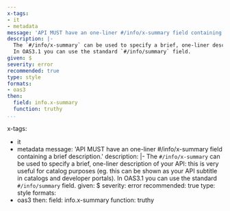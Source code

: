 ---
x-tags:
- it
- metadata
message: 'API MUST have an one-liner #/info/x-summary field containing a brief description.'
description: |-
  The `#/info/x-summary` can be used to specify a brief, one-liner description of your API: this is very useful for catalog purposes (eg. this can be shown as your API subtitle in catalogs and developer portals).
  In OAS3.1 you can use the standard `#/info/summary` field.
given: $
severity: error
recommended: true
type: style
formats:
- oas3
then:
  field: info.x-summary
  function: truthy
...x-tags:
- it
- metadata
message: 'API MUST have an one-liner #/info/x-summary field containing a brief description.'
description: |-
  The `#/info/x-summary` can be used to specify a brief, one-liner description of your API: this is very useful for catalog purposes (eg. this can be shown as your API subtitle in catalogs and developer portals).
  In OAS3.1 you can use the standard `#/info/summary` field.
given: $
severity: error
recommended: true
type: style
formats:
- oas3
then:
  field: info.x-summary
  function: truthy